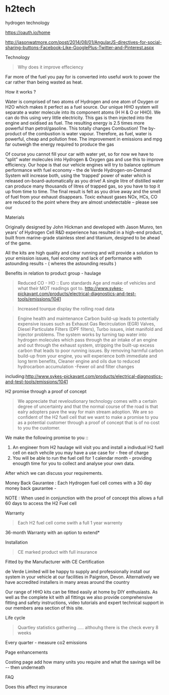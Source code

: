 # h2tech
hydrogen technology

https://oauth.io/home

http://jasonwatmore.com/post/2014/08/01/AngularJS-directives-for-social-sharing-buttons-Facebook-Like-GooglePlus-Twitter-and-Pinterest.aspx

Technology

> Why does it improve effeciency

Far more of the fuel you pay for is converted into useful work to power the car rather than being wasted as heat.

How it works ?

Water is comprised of two atoms of Hydrogen and one atom of Oxygen or H2O which makes it perfect as a fuel source. Our unique HHO system will separate a water molecule into its component atoms (H H & O or HHO). We can do this using very little electricity. This gas is then injected into the engine and oxidised as fuel. The resulting energy is 2.5 times more powerful than petrol/gasoline. This totally changes Combustion! The by-product of the combustion is water vapour. Therefore, as fuel, water is powerful, cheap and pollution free. The improvement in emissions and mpg far outweigh the energy required to produce the gas 

Of course you cannot fill your car with water yet, so for now we have to “split” water molecules into Hydrogen & Oxygen gas and use this to improve efficiency. Our hope is that our vehicle engines will try to balance optimum performance with fuel economy – the de Verde Hydrogen-on-Demand System will increase both, using the ‘trapped’ power of water which is released on-board-automatically as you drive! A single litre of distilled water can produce many thousands of litres of trapped gas, so you have to top it up from time to time. The final result is felt as you drive away and the smell of fuel from your exhaust disappears. Toxic exhaust gases NOx, HCs, CO are reduced to the point where they are almost undetectable – please see our 

Materials

Originally designed by John Hickman and developed with Jason Munro, ten years’ of Hydrogen Cell R&D experience has resulted in a high-end product, built from marine-grade stainless steel and titanium, designed to be ahead of the game.

All the kits are high quality and clear running and will provide a solution to your emission issues, fuel economy and lack of performance with astounding results - ( wheres the astounding results )

Benefits in relation to product group - haulage

> Reduced CO - HO ::  Euro standards Age and make of vehicles and what their MOT readings got to. http://www.sykes-pickavant.com/products/electrical-diagnostics-and-test-tools/emissions/1041

> Increased tourque display the rolling road data

> Engine health and maintenance Carbon build-up leads to potentially expensive issues such as Exhaust Gas Recirculation (EGR) Valves, Diesel Particulate Filters (DPF filters), Turbo issues, inlet manifold and injector problems.
The system works by turning tap water into hydrogen molecules which pass through the air intake of an engine and out through the exhaust system, stripping the built-up excess carbon that leads to poor running issues.
By removing harmful carbon build-up from your engine, you will experience both immediate and long term benefits,
Cleaner engine and oils due to reduced hydrocarbon accumulation -Fewer oil and filter changes

including:http://www.sykes-pickavant.com/products/electrical-diagnostics-and-test-tools/emissions/1041

H2 promise through a proof of concept
 > We appreciate that reveloutionary technology comes with a certain degree of uncertainty and that the normal course of the road is that ealry adopters pave the way for main stream adoption. We are so confident of the H2 fuell cell that we want to make a promise to you as a potential customer through a proof of concept that is of no cost to you the customer.
 
We make the following promise to you ::

1. An engineer from H2 haulage will visit you and install a indivdual H2 fuell cell on each vehcile you may have a use case for - free of charge
2. You will be able to run the fuel cell for 1 calendar month - providing enougth time for you to collect and analyse your own data.

After which we can discuss your requirements.

Money Back Gaurantee : Each Hydrogen fuel cell comes with a 30 day money back gaurantee - 

NOTE : When used in conjunction with the proof of concept this allows a full 60 days to access the H2 Fuel cell

Warranty

> Each H2 fuel cell come swith a full 1 year warrenty

36-month Warranty with an option to extend*

Installation

> CE marked product with full insurance

Fitted by the Manufacturer with CE Certification

de Verde Limited will be happy to supply and professionally install our system in your vehicle at our facilities in Paignton, Devon. Alternatively we have accredited installers in many areas around the country

Our range of  HHO kits can be fitted easily at home by DIY enthusiasts. As well as the complete kit with all fittings we also provide comprehensive fitting and safety instructions, video tutorials and expert technical support in our members area section of this site.

Life cycle

> Quartley statistics gathering ..... althouhg there is the check every 8 weeks

Every quarter - measure co2 emissions

Page enhancements

Costing page add how many units you require and what the savings will be -- then underneath


FAQ

Does this affect my insurance




